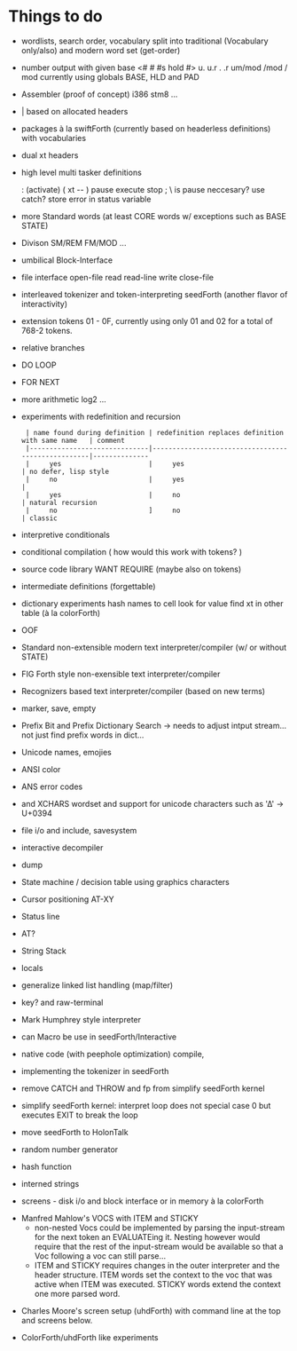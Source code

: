 # Things to do

+ wordlists, search order, vocabulary   split into traditional (Vocabulary only/also) and modern word set (get-order)

+ number output with given base <# # #s hold #> u. u.r . .r    um/mod /mod / mod   currently using globals BASE, HLD and PAD

- Assembler (proof of concept) i386 stm8 ...

+ | based on allocated headers

+ packages à la swiftForth (currently based on headerless definitions) with vocabularies

- dual xt headers

+ high level multi tasker definitions

   : (activate) ( xt -- )
        pause execute stop ; \ is pause neccesary?  use catch?  store error in status variable


- more Standard words (at least CORE words w/ exceptions such as BASE STATE)

- Divison SM/REM FM/MOD ...

- umbilical Block-Interface

- file interface open-file read read-line write close-file

- interleaved tokenizer and token-interpreting seedForth (another flavor of interactivity)

+ extension tokens 01 - 0F,  currently using only 01 and 02 for a total of 768-2 tokens.

- relative branches

- DO LOOP 

+ FOR NEXT

- more arithmetic  log2 ...

- experiments with redefinition and recursion 
       
       | name found during definition | redefinition replaces definition with same name   | comment
       |------------------------------|---------------------------------------------------|--------------
       |     yes                      |     yes                                           | no defer, lisp style
       |     no                       |     yes                                           | 
       |     yes                      |     no                                            | natural recursion
       |     no                       ]     no                                            | classic

- interpretive conditionals

+ conditional compilation ( how would this work with tokens? )

- source code library WANT REQUIRE (maybe also on tokens)

- intermediate definitions (forgettable)

- dictionary experiments
   hash names to cell  look for value  find xt in other table (à la colorForth)

- OOF

- Standard non-extensible modern text interpreter/compiler (w/ or without STATE)

- FIG Forth style non-exensible text interpreter/compiler

- Recognizers based text interpreter/compiler (based on new terms)

- marker, save, empty

+ Prefix Bit and Prefix Dictionary Search  -> needs to adjust intput stream... not just find prefix words in dict...

+ Unicode names, emojies

+ ANSI color

+ ANS error codes

- and XCHARS wordset and support for unicode characters such as '∆' -> U+0394

- file i/o and include, savesystem

+ interactive decompiler

+ dump

* State machine / decision table using graphics characters

+ Cursor positioning AT-XY

+ Status line

- AT?

- String Stack

- locals

- generalize linked list handling (map/filter)

+ key? and raw-terminal

- Mark Humphrey style interpreter

- can Macro be use in seedForth/Interactive

- native code (with peephole optimization) compile,

- implementing the tokenizer in seedForth

+ remove CATCH and THROW and fp from simplify seedForth kernel

+ simplify seedForth kernel: interpret loop does not special case 0 but executes EXIT to break the loop

- move seedForth to HolonTalk

- random number generator

+ hash function

- interned strings

- screens - disk i/o and block interface or in memory à la colorForth

+ Manfred Mahlow's VOCS with ITEM and STICKY
   - non-nested Vocs could be implemented by parsing the input-stream for the next token an EVALUATEing it. 
     Nesting however would require that the rest of the input-stream would be available so that a Voc following a voc can still parse...
   - ITEM and STICKY requires changes in the outer interpreter and the header structure.
     ITEM words set the context to the voc that was active when ITEM was executed.
     STICKY words extend the context one more parsed word.

- Charles Moore's screen setup (uhdForth) with command line at the top and screens below.

- ColorForth/uhdForth like experiments
